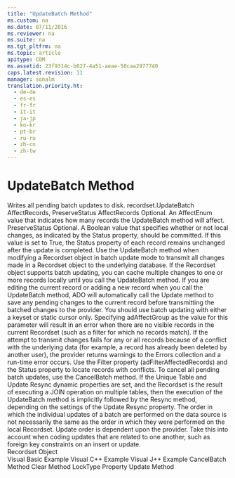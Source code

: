 ```yaml
---
title: "UpdateBatch Method"
ms.custom: na
ms.date: 07/11/2016
ms.reviewer: na
ms.suite: na
ms.tgt_pltfrm: na
ms.topic: article
apitype: COM
ms.assetid: 23f9314c-b027-4a51-aeae-50caa2977740
caps.latest.revision: 11
manager: sonalm
translation.priority.ht: 
  - de-de
  - es-es
  - fr-fr
  - it-it
  - ja-jp
  - ko-kr
  - pt-br
  - ru-ru
  - zh-cn
  - zh-tw
---
```

# UpdateBatch Method
<?xml version="1.0" encoding="utf-8"?>
<developerReferenceWithSyntaxDocument xmlns="http://ddue.schemas.microsoft.com/authoring/2003/5" xmlns:xlink="http://www.w3.org/1999/xlink" xmlns:xsi="http://www.w3.org/2001/XMLSchema-instance" xsi:schemaLocation="http://ddue.schemas.microsoft.com/authoring/2003/5 http://dduestorage.blob.core.windows.net/ddueschema/developer.xsd">
  <introduction>
    <para>Writes all pending batch updates to disk.</para>
  </introduction>
  <syntaxSection>
    <legacySyntax>
<parameterReference>recordset</parameterReference><legacyBold>.UpdateBatch</legacyBold> <parameterReference>AffectRecords</parameterReference>, <parameterReference>PreserveStatus</parameterReference></legacySyntax>
  </syntaxSection>
  <parameters>
    <content>
      <definitionTable>
        <definedTerm> <legacyItalic>AffectRecords</legacyItalic> </definedTerm>
        <definition>
          <para>Optional. An <legacyLink xlink:href="1ab921a0-6c57-43b4-9291-701b2599f3e8">AffectEnum</legacyLink> value that indicates how many records the <unmanagedCodeEntityReference>UpdateBatch</unmanagedCodeEntityReference> method will affect.</para>
        </definition>
        <definedTerm>
          <legacyItalic>PreserveStatus </legacyItalic>
        </definedTerm>
        <definition>
          <para>Optional. A <languageKeyword>Boolean</languageKeyword> value that specifies whether or not local changes, as indicated by the <legacyLink xlink:href="41d70d89-880f-4850-9d17-19d9790cc8eb">Status</legacyLink> property, should be committed. If this value is set to <languageKeyword>True</languageKeyword>, the <unmanagedCodeEntityReference>Status</unmanagedCodeEntityReference> property of each record remains unchanged after the update is completed.</para>
        </definition>
      </definitionTable>
    </content>
  </parameters>
  <languageReferenceRemarks>
    <content>
      <para>Use the <unmanagedCodeEntityReference>UpdateBatch</unmanagedCodeEntityReference> method when modifying a <unmanagedCodeEntityReference>Recordset</unmanagedCodeEntityReference> object in batch update mode to transmit all changes made in a <unmanagedCodeEntityReference>Recordset</unmanagedCodeEntityReference> object to the underlying database.</para>
      <para>If the <unmanagedCodeEntityReference>Recordset</unmanagedCodeEntityReference> object supports batch updating, you can cache multiple changes to one or more records locally until you call the <unmanagedCodeEntityReference>UpdateBatch</unmanagedCodeEntityReference> method. If you are editing the current record or adding a new record when you call the <unmanagedCodeEntityReference>UpdateBatch</unmanagedCodeEntityReference> method, ADO will automatically call the <legacyLink xlink:href="6b2a9c31-1a7e-40db-8a53-30720d0f6cc1">Update</legacyLink> method to save any pending changes to the current record before transmitting the batched changes to the provider. You should use batch updating with either a keyset or static cursor only.</para>
      <alert class="note">
        <para>Specifying <legacyBold>adAffectGroup</legacyBold> as the value for this parameter will result in an error when there are no visible records in the current <unmanagedCodeEntityReference>Recordset</unmanagedCodeEntityReference> (such as a filter for which no records match).</para>
      </alert>
      <para>If the attempt to transmit changes fails for any or all records because of a conflict with the underlying data (for example, a record has already been deleted by another user), the provider returns warnings to the <legacyLink xlink:href="290819e1-7b39-4e1e-a93b-801257138b00">Errors</legacyLink> collection and a run-time error occurs. Use the <legacyLink xlink:href="80263a7a-5d21-45d1-84fc-34b7a9be4c22">Filter</legacyLink> property (<legacyBold>adFilterAffectedRecords</legacyBold>) and the <legacyLink xlink:href="41d70d89-880f-4850-9d17-19d9790cc8eb">Status</legacyLink> property to locate records with conflicts.</para>
      <para>To cancel all pending batch updates, use the <legacyLink xlink:href="dbdc2574-e44e-4d95-b03d-4a5d9e9adf3c">CancelBatch</legacyLink> method.</para>
      <para>If the <legacyLink xlink:href="d0e775d8-e353-46a1-ad10-ed4cc240dfaa">Unique Table</legacyLink> and <legacyLink xlink:href="8a3bb608-66d7-4128-a3ef-84cb0556de0d">Update Resync</legacyLink> dynamic properties are set, and the <unmanagedCodeEntityReference>Recordset</unmanagedCodeEntityReference> is the result of executing a JOIN operation on multiple tables, then the execution of the <unmanagedCodeEntityReference>UpdateBatch</unmanagedCodeEntityReference> method is implicitly followed by the <legacyLink xlink:href="73b355d4-a4c0-434b-bfc4-039b1c76b32e">Resync</legacyLink> method, depending on the settings of the <legacyLink xlink:href="8a3bb608-66d7-4128-a3ef-84cb0556de0d">Update Resync</legacyLink> property.</para>
      <para>The order in which the individual updates of a batch are performed on the data source is not necessarily the same as the order in which they were performed on the local <unmanagedCodeEntityReference>Recordset</unmanagedCodeEntityReference>. Update order is dependent upon the provider. Take this into account when coding updates that are related to one another, such as foreign key constraints on an insert or update.</para>
    </content>
  </languageReferenceRemarks>
  <section>
    <title>Applies To</title>
    <content>
      <para>
        <link xlink:href="ede1415f-c3df-4cc5-a05b-2576b2b84b60">Recordset Object</link>
      </para>
    </content>
  </section>
  <relatedTopics>
<link xlink:href="41625f6f-e12d-4d8d-9f60-0729ce64c31e">Visual Basic Example</link>
<link xlink:href="bcb1468e-18bb-41b8-8902-6ee05b786eec">Visual C++ Example</link>
<link xlink:href="8e8728aa-267f-4468-9a04-8bb29457995c">Visual J++ Example</link>
<link xlink:href="dbdc2574-e44e-4d95-b03d-4a5d9e9adf3c">CancelBatch Method</link>
<link xlink:href="0a61ba7a-20b8-426a-91a0-9040e7c5a98a">Clear Method</link>
<link xlink:href="9920c14e-033a-4de1-8149-0ce9737a3246">LockType Property</link>
<link xlink:href="6b2a9c31-1a7e-40db-8a53-30720d0f6cc1">Update Method</link>
</relatedTopics>
</developerReferenceWithSyntaxDocument>